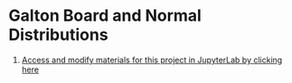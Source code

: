 # Galton Board and Normal Distributions
1. [Access and modify materials for this project in JupyterLab by clicking here](https://bushastrolab.com/hub/user-redirect/git-pull?repo=https%3A%2F%2Fgithub.com%2Fchandrunarayan%2Ffcsr&branch=gh-pages&urlpath=lab%2Ftree%2Ffcsr%2Fprojects%2Fgalton_board%2Fgalton_board.ipynb?reset)
